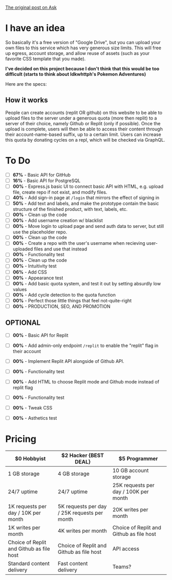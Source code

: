 [The original post on Ask](https://ask.replit.com/t/currently-debating-legalities-gitcdn-freereplcdn-a-free-cdn-hosting-service-using-the-power-of-github/48635?u=qwertyqwerty88)

# I have an idea

So basically it's a free version of "Google Drive", but you can upload your own files to this service which has very generous size limits. This will free up egress, account storage, and allow reuse of assets (such as your favorite CSS template that you made).

**I've decided on this project because I don't think that this would be too difficult (starts to think about Idkwhttph's Pokemon Adventures)**

Here are the specs:

## How it works

People can create accounts (replit OR github) on this website to be able to upload files to the server under a generous quota (more then replit) to a server of their choice, namely Github or Replit (only if possible). Once the upload is complete, users will then be able to access their content through their account-name-based suffix, up to a certain limit. Users can increase this quota by donating cycles on a repl, which will be checked via GraphQL.

# To Do

- [ ] **67%** - Basic API for GitHub
- [ ] **16%** - Basic API for PostgreSQL
- [ ] **00%** - Express.js basic UI to connect basic API with HTML, e.g. upload file, create repo if not exist, and modify files.
- [ ] **40%** - Add sign-in page at `/login` that mirrors the effect of signing in
- [ ] **50%** - Add text and labels, and make the prototype contain the basic structure of the finished product, with text, labels, etc.
- [ ] **00%** - Clean up the code
- [ ] **00%** - Add username creation w/ blacklist
- [ ] **00%** - Move login to upload page and send auth data to server, but still use the placeholder repo.
- [ ] **00%** - Clean up the code
- [ ] **00%** - Create a repo with the user's username when recieving user-uploaded files and use that instead
- [ ] **00%** - Functionality test
- [ ] **00%** - Clean up the code
- [ ] **00%** - Intuitivity test
- [ ] **06%** - Add CSS
- [ ] **00%** - Appearance test
- [ ] **00%** - Add basic quota system, and test it out by setting absurdly low values
- [ ] **00%** - Add cycle detection to the quota function
- [ ] **00%** - Perfect those little things that feel not-quite-right
- [ ] **00%** - PRODUCTION, SEO, AND PROMOTION

## OPTIONAL

- [ ] **00%** - Basic API for Replit
- [ ] **00%** - Add admin-only endpoint `/replit` to enable the "replit" flag in their account
- [ ] **00%** - Implement Replit API alongside of Github API.
- [ ] **00%** - Functionality test
- [ ] **00%** - Add HTML to choose Replit mode and Github mode instead of replit flag
- [ ] **00%** - Functionality test
- [ ] **00%** - Tweak CSS
- [ ] **00%** - Asthetics test


# Pricing

| **$0 Hobbyist**                          | **$2 Hacker {BEST DEAL}**                    | **$5 Programmer**                        |
|------------------------------------------|----------------------------------------------|------------------------------------------|
| 1 GB storage                             | 4 GB storage                                 | 10 GB account storage                    |
| 24/7 uptime                              | 24/7 uptime                                  | 25K requests per day / 100K per month    |
| 1K requests per day / 10K per month      | 5K requests per day / 25K requests per month | 20K writes per month                     |
| 1K writes per month                      | 4K writes per month                          | Choice of Replit and Github as file host |
| Choice of Replit and Github as file host | Choice of Replit and Github as file host     | API access                               |
| Standard content delivery                | Fast content delivery                        | Teams?                                   |
